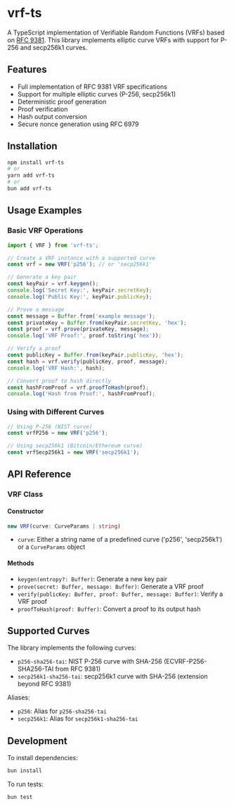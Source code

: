 # vrf-ts

A TypeScript implementation of Verifiable Random Functions (VRFs) based on [RFC 9381](https://datatracker.ietf.org/doc/rfc9381/). This library implements elliptic curve VRFs with support for P-256 and secp256k1 curves.

## Features

- Full implementation of RFC 9381 VRF specifications
- Support for multiple elliptic curves (P-256, secp256k1)
- Deterministic proof generation
- Proof verification
- Hash output conversion
- Secure nonce generation using RFC 6979

## Installation

```bash
npm install vrf-ts
# or
yarn add vrf-ts
# or
bun add vrf-ts
```

## Usage Examples

### Basic VRF Operations

```typescript
import { VRF } from 'vrf-ts';

// Create a VRF instance with a supported curve
const vrf = new VRF('p256'); // or 'secp256k1'

// Generate a key pair
const keyPair = vrf.keygen();
console.log('Secret Key:', keyPair.secretKey);
console.log('Public Key:', keyPair.publicKey);

// Prove a message
const message = Buffer.from('example message');
const privateKey = Buffer.from(keyPair.secretKey, 'hex');
const proof = vrf.prove(privateKey, message);
console.log('VRF Proof:', proof.toString('hex'));

// Verify a proof
const publicKey = Buffer.from(keyPair.publicKey, 'hex');
const hash = vrf.verify(publicKey, proof, message);
console.log('VRF Hash:', hash);

// Convert proof to hash directly
const hashFromProof = vrf.proofToHash(proof);
console.log('Hash from Proof:', hashFromProof);
```

### Using with Different Curves

```typescript
// Using P-256 (NIST curve)
const vrfP256 = new VRF('p256');

// Using secp256k1 (Bitcoin/Ethereum curve)
const vrfSecp256k1 = new VRF('secp256k1');
```

## API Reference

### VRF Class

#### Constructor

```typescript
new VRF(curve: CurveParams | string)
```

- `curve`: Either a string name of a predefined curve ('p256', 'secp256k1') or a `CurveParams` object

#### Methods

- `keygen(entropy?: Buffer)`: Generate a new key pair
- `prove(secret: Buffer, message: Buffer)`: Generate a VRF proof
- `verify(publicKey: Buffer, proof: Buffer, message: Buffer)`: Verify a VRF proof
- `proofToHash(proof: Buffer)`: Convert a proof to its output hash

## Supported Curves

The library implements the following curves:

- `p256-sha256-tai`: NIST P-256 curve with SHA-256 (ECVRF-P256-SHA256-TAI from RFC 9381)
- `secp256k1-sha256-tai`: secp256k1 curve with SHA-256 (extension beyond RFC 9381)

Aliases:
- `p256`: Alias for `p256-sha256-tai`
- `secp256k1`: Alias for `secp256k1-sha256-tai`


## Development

To install dependencies:

```bash
bun install
```

To run tests:

```bash
bun test
```
